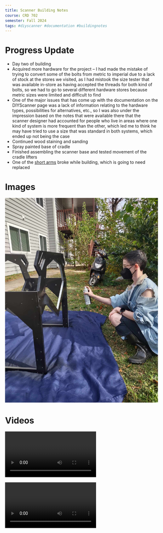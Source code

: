 ```yaml
---
title: Scanner Building Notes
course: CRD 702
semester: Fall 2024
tags: #diyscanner #documentation #buildingnotes
---
```

# Progress Update
- Day two of building
- Acquired more hardware for the project – I had made the mistake of trying to convert some of the bolts from metric to imperial due to a lack of stock at the stores we visited, as I had mistook the size tester that was available in-store as having accepted the threads for both kind of bolts, so we had to go to several different hardware stores because metric sizes were limited and difficult to find
- One of the major issues that has come up with the documentation on the DIYScanner page was a lack of information relating to the hardware types, possibilities for alternatives, etc., so I was also under the impression based on the notes that were available there that the scanner designer had accounted for people who live in areas where one kind of system is more frequent than the other, which led me to think he may have tried to use a size that was standard in both systems, which ended up not being the case
- Continued wood staining and sanding
- Spray painted base of cradle
- Finished assembling the scanner base and tested movement of the cradle lifters
- One of the [short arms](https://diybookscanner.org/archivist/indexc361.html?page_id=137) broke while building, which is going to need replaced

# Images
![alt text](images/SprayPaintingBase.jpeg)

# Videos
<video controls src="images/ScannerDay2Progress.mp4" title="Title"></video>

<video controls src="images/ScannerDay2ProgressDemonstration.mp4" title="Title"></video>